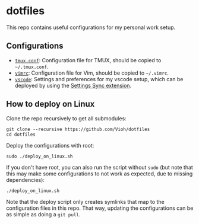 # dotfiles

This repo contains useful configurations for my personal work setup.

## Configurations

* [`tmux.conf`](tmux.conf): Configuration file for TMUX, should be copied to `~/.tmux.conf`.
* [`vimrc`](vimrc): Configuration file for Vim, should be copied to `~/.vimrc`.
* [`vscode`](https://gist.github.com/Vioh/061a4acd1a94029d0753f2bf9b7c7c1e): Settings and preferences for my vscode setup, which can be deployed by using the [Settings Sync extension](https://marketplace.visualstudio.com/items?itemName=Shan.code-settings-sync).

## How to deploy on Linux

Clone the repo recursively to get all submodules:

    git clone --recursive https://github.com/Vioh/dotfiles
    cd dotfiles

Deploy the configurations with root:

    sudo ./deploy_on_linux.sh

If you don't have root, you can also run the script without `sudo` (but note that this may make some configurations to not work as expected, due to missing dependencies):

    ./deploy_on_linux.sh

Note that the deploy script only creates symlinks that map to the configuration files in this repo. That way, updating the configurations can be as simple as doing a `git pull`.

